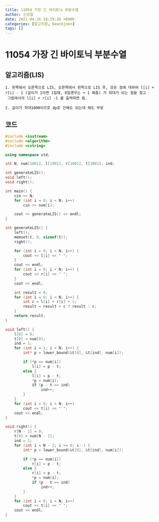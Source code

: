 ```yaml
---
title: 11054 가장 긴 바이토닉 부분수열
author: 신성일
date: 2021-04-26 18:19:26 +0900
categories: [알고리즘, beackjoon]
tags: []
---
```


# 11054 가장 긴 바이토닉 부분수열

## 알고리즘(LIS)

    1. 왼쪽에서 오른쪽으로 LIS, 오른쪽에서 왼쪽으로 LIS 후, 모든 점에 대하여 l[i] + r[i] - 1 (길이가 1이면 1일때, 0일경우는 + 1 해줌) 가 최대가 되는 점을 찾고
     그점에서의 l[i] + r[i] -1 를 출력하면 됨.

    2. 길이가 최대1000이므로 dp로 안해도 되는데 해도 무방

## 코드

```cpp
#include <iostream>
#include <algorithm>
#include <cstring>

using namespace std;

int N, num[1001], l[1001], r[1001], t[1001], ind;

int generateLIS();
void left();
void right();

int main() {
	cin >> N;
	for (int i = 0; i < N; i++)
		cin >> num[i];

	cout << generateLIS() << endl;
}

int generateLIS() {
	left();
	memset(t, 0, sizeof(t));
	right();

	for (int i = 0; i < N; i++) {
		cout << l[i] << " ";
	}
	cout << endl;
	for (int i = 0; i < N; i++) {
		cout << r[i] << " ";
	}
	cout << endl;

	int result = 0;
	for (int i = 0; i < N; i++) {
		int c = l[i] + r[i] + 1;
		result = result > c ? result : c;
	}
	return result;
}

void left() {
	l[0] = 0;
	t[0] = num[0];
	ind = 1;
	for (int i = 1; i < N; i++) {
		int* p = lower_bound(&t[0], &t[ind], num[i]);

		if (*p == num[i])
			l[i] = p - t;
		else {
			l[i] = p - t;
			*p = num[i];
			if (p - t == ind)
				ind++;
		}
	}
	for (int i = 0; i < N; i++)
		cout << t[i] << " ";
	cout << endl;
}

void right() {
	r[N - 1] = 0;
	t[0] = num[N - 1];
	ind = 1;
	for (int i = N - 2; i >= 0; i--) {
		int* p = lower_bound(&t[0], &t[ind], num[i]);

		if (*p == num[i])
			r[i] = p - t;
		else {
			r[i] = p - t;
			*p = num[i];
			if (p - t == ind)
				ind++;
		}
	}
	for (int i = 0; i < N; i++)
		cout << t[i] << " ";
	cout << endl;
}
```
